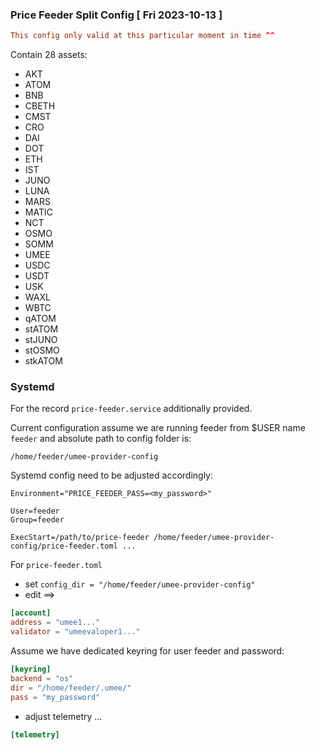 ### Price Feeder Split Config [ Fri 2023-10-13 ]
```toml
This config only valid at this particular moment in time ^^
```

Contain 28 assets:

* AKT
* ATOM
* BNB
* CBETH
* CMST
* CRO
* DAI
* DOT
* ETH
* IST
* JUNO
* LUNA
* MARS
* MATIC
* NCT
* OSMO
* SOMM
* UMEE
* USDC
* USDT
* USK
* WAXL
* WBTC
* qATOM
* stATOM
* stJUNO
* stOSMO
* stkATOM

### Systemd

For the record `price-feeder.service` additionally provided.

Current configuration assume we are running feeder from $USER name `feeder` and absolute path to config folder is:
```
/home/feeder/umee-provider-config
```
Systemd config need to be adjusted accordingly:
```
Environment="PRICE_FEEDER_PASS=<my_password>"

User=feeder
Group=feeder

ExecStart=/path/to/price-feeder /home/feeder/umee-provider-config/price-feeder.toml ...
```
For `price-feeder.toml`
* set `config_dir = "/home/feeder/umee-provider-config"`
* edit ==>
```toml
[account]
address = "umee1..."
validator = "umeevaloper1..."
```
Assume we have dedicated keyring for user feeder and password:
```toml
[keyring]
backend = "os"
dir = "/home/feeder/.umee/"
pass = "my_password"
```
* adjust telemetry ...
```toml
[telemetry]
```
